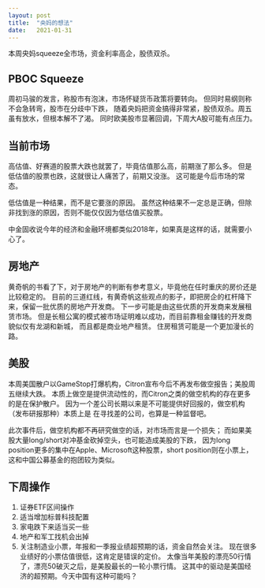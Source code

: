 ```yaml
---
layout: post
title:  "央妈的想法"
date:   2021-01-31
---
```


本周央妈squeeze全市场，资金利率高企，股债双杀。

## PBOC Squeeze
周初马骏的发言，称股市有泡沫，市场怀疑货币政策将要转向。
但同时易纲则称不会急转弯，股市在分歧中下跌，
随着央妈把资金搞得非常紧，股债双杀。周五虽有放水，但根本解不了渴。
同时欧美股市显著回调，下周大A股可能有点压力。

## 当前市场
高估值、好赛道的股票大跌也就罢了，毕竟估值那么高，前期涨了那么多。
但是低估值的股票也跌，这就很让人痛苦了，前期又没涨。
这可能是今后市场的常态。

低估值是一种结果，而不是它要涨的原因。
虽然这种结果不一定总是正确，但除非找到涨的原因，否则不能仅仅因为低估值买股票。

中金固收说今年的经济和金融环境都类似2018年，如果真是这样的话，就需要小心了。

## 房地产
黄奇帆的书看了下，对于房地产的判断有参考意义，毕竟他在任时重庆的房价还是比较稳定的。
目前的三道红线，有黄奇帆这些观点的影子，即把房企的杠杆降下来，保留一批优质的房地产开发商。
下一步可能是由这些优质的开发商来发展租赁市场。
但是长租公寓的模式被市场证明难以成功，而目前靠租金赚钱的开发商貌似仅有龙湖和新城，
而且都是商业地产租赁。
住房租赁可能是一个更加漫长的路。

## 美股
本周美国散户以GameStop打爆机构，Citron宣布今后不再发布做空报告；美股周五继续大跌。
本质上做空是提供流动性的，而Citron之类的做空机构的存在更多的是在保护散户。
因为一个差公司长期以来是不可能提供好回报的，做空机构（发布研报那种）本质上是
在寻找差的公司，也算是一种监督吧。

此次事件后，做空机构都不再研究做空的话，对市场而言是一个损失；
而如果美股大量long/short对冲基金砍掉空头，也可能造成美股的下跌，
因为long position更多的集中在Apple、Microsoft这种股票，short position则在小票上，
这和中国公募基金的抱团较为类似。

## 下周操作
1. 证券ETF区间操作
2. 适当增加标普科技配置
3. 家电跌下来适当买一些
4. 地产和军工找机会出掉
5. 关注制造业小票，年报和一季报业绩超预期的话，资金自然会关注。
现在很多业绩好的小票估值很低，这肯定是错误的定价。
太像当年美股的漂亮50行情了，漂亮50破灭之后，是美股最长的一轮小票行情。
这其中的驱动是美国经济的超预期。今天中国有这种可能吗？



